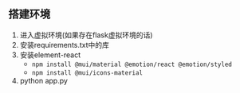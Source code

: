 ## 搭建环境
1. 进入虚拟环境(如果存在flask虚拟环境的话)
2. 安装requirements.txt中的库
3. 安装element-react
    - `npm install @mui/material @emotion/react @emotion/styled`
    - `npm install @mui/icons-material`    
4. python app.py
